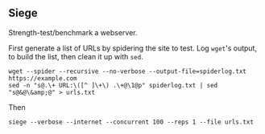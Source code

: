 ## Siege

Strength-test/benchmark a webserver.

First generate a list of URLs by spidering the site to test. Log `wget`'s output, to build the list, then clean it up with `sed`.

```
wget --spider --recursive --no-verbose --output-file=spiderlog.txt https://example.com
sed -n "s@.\+ URL:\([^ ]\+\) .\+@\1@p" spiderlog.txt | sed "s@&@\&amp;@" > urls.txt
```


Then

```
siege --verbose --internet --concurrent 100 --reps 1 --file urls.txt
```
